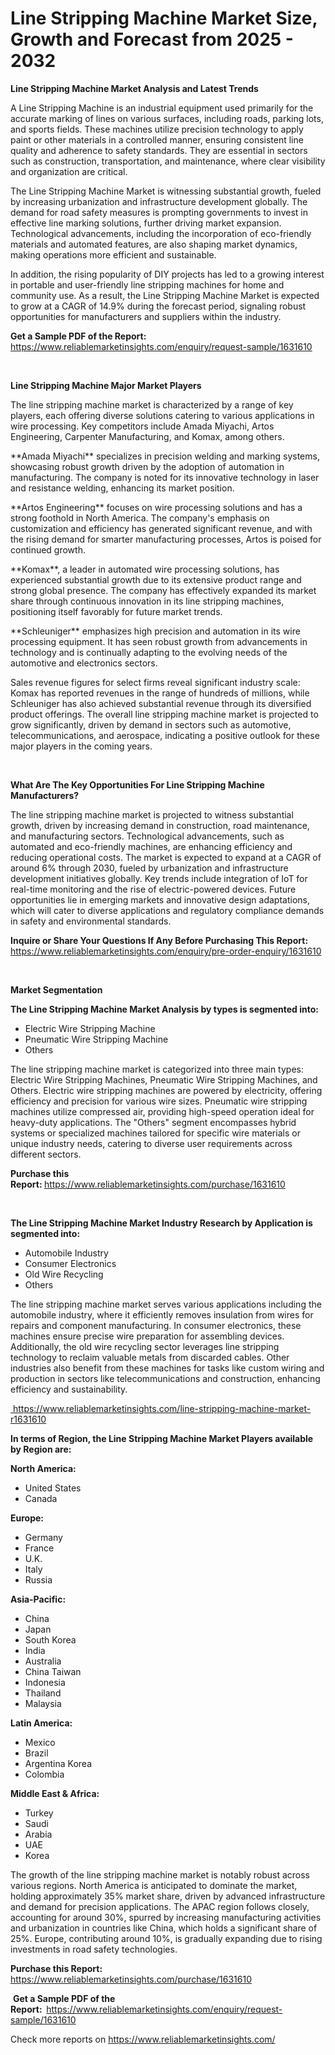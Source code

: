 <p><h1>Line Stripping Machine Market Size, Growth and Forecast from 2025 - 2032</h1></p><p><strong>Line Stripping Machine Market Analysis and Latest Trends</strong></p>
<p><p>A Line Stripping Machine is an industrial equipment used primarily for the accurate marking of lines on various surfaces, including roads, parking lots, and sports fields. These machines utilize precision technology to apply paint or other materials in a controlled manner, ensuring consistent line quality and adherence to safety standards. They are essential in sectors such as construction, transportation, and maintenance, where clear visibility and organization are critical.</p><p>The Line Stripping Machine Market is witnessing substantial growth, fueled by increasing urbanization and infrastructure development globally. The demand for road safety measures is prompting governments to invest in effective line marking solutions, further driving market expansion. Technological advancements, including the incorporation of eco-friendly materials and automated features, are also shaping market dynamics, making operations more efficient and sustainable.</p><p>In addition, the rising popularity of DIY projects has led to a growing interest in portable and user-friendly line stripping machines for home and community use. As a result, the Line Stripping Machine Market is expected to grow at a CAGR of 14.9% during the forecast period, signaling robust opportunities for manufacturers and suppliers within the industry.</p></p>
<p><strong>Get a Sample PDF of the Report:&nbsp;</strong> <a href="https://www.reliablemarketinsights.com/enquiry/request-sample/1631610?utm_campaign=2888&utm_medium=2&utm_source=Github&utm_content=ia&utm_term=10042025&utm_id=line-stripping-machine">https://www.reliablemarketinsights.com/enquiry/request-sample/1631610</a></p>
<p>&nbsp;</p>
<p><strong>Line Stripping Machine Major Market Players</strong></p>
<p><p>The line stripping machine market is characterized by a range of key players, each offering diverse solutions catering to various applications in wire processing. Key competitors include Amada Miyachi, Artos Engineering, Carpenter Manufacturing, and Komax, among others.</p><p>**Amada Miyachi** specializes in precision welding and marking systems, showcasing robust growth driven by the adoption of automation in manufacturing. The company is noted for its innovative technology in laser and resistance welding, enhancing its market position.</p><p>**Artos Engineering** focuses on wire processing solutions and has a strong foothold in North America. The company's emphasis on customization and efficiency has generated significant revenue, and with the rising demand for smarter manufacturing processes, Artos is poised for continued growth.</p><p>**Komax**, a leader in automated wire processing solutions, has experienced substantial growth due to its extensive product range and strong global presence. The company has effectively expanded its market share through continuous innovation in its line stripping machines, positioning itself favorably for future market trends.</p><p>**Schleuniger** emphasizes high precision and automation in its wire processing equipment. It has seen robust growth from advancements in technology and is continually adapting to the evolving needs of the automotive and electronics sectors.</p><p>Sales revenue figures for select firms reveal significant industry scale: Komax has reported revenues in the range of hundreds of millions, while Schleuniger has also achieved substantial revenue through its diversified product offerings. The overall line stripping machine market is projected to grow significantly, driven by demand in sectors such as automotive, telecommunications, and aerospace, indicating a positive outlook for these major players in the coming years.</p></p>
<p>&nbsp;</p>
<p><strong>What Are The Key Opportunities For Line Stripping Machine Manufacturers?</strong></p>
<p><p>The line stripping machine market is projected to witness substantial growth, driven by increasing demand in construction, road maintenance, and manufacturing sectors. Technological advancements, such as automated and eco-friendly machines, are enhancing efficiency and reducing operational costs. The market is expected to expand at a CAGR of around 6% through 2030, fueled by urbanization and infrastructure development initiatives globally. Key trends include integration of IoT for real-time monitoring and the rise of electric-powered devices. Future opportunities lie in emerging markets and innovative design adaptations, which will cater to diverse applications and regulatory compliance demands in safety and environmental standards.</p></p>
<p><strong>Inquire or Share Your Questions If Any Before Purchasing This Report:</strong> <a href="https://www.reliablemarketinsights.com/enquiry/pre-order-enquiry/1631610?utm_campaign=2888&utm_medium=2&utm_source=Github&utm_content=ia&utm_term=10042025&utm_id=line-stripping-machine">https://www.reliablemarketinsights.com/enquiry/pre-order-enquiry/1631610</a></p>
<p>&nbsp;</p>
<p><strong>Market Segmentation</strong></p>
<p><strong>The Line Stripping Machine Market Analysis by types is segmented into:</strong></p>
<p><ul><li>Electric Wire Stripping Machine</li><li>Pneumatic Wire Stripping Machine</li><li>Others</li></ul></p>
<p><p>The line stripping machine market is categorized into three main types: Electric Wire Stripping Machines, Pneumatic Wire Stripping Machines, and Others. Electric wire stripping machines are powered by electricity, offering efficiency and precision for various wire sizes. Pneumatic wire stripping machines utilize compressed air, providing high-speed operation ideal for heavy-duty applications. The "Others" segment encompasses hybrid systems or specialized machines tailored for specific wire materials or unique industry needs, catering to diverse user requirements across different sectors.</p></p>
<p><strong>Purchase this Report:&nbsp;</strong><a href="https://www.reliablemarketinsights.com/purchase/1631610?utm_campaign=2888&utm_medium=2&utm_source=Github&utm_content=ia&utm_term=10042025&utm_id=line-stripping-machine">https://www.reliablemarketinsights.com/purchase/1631610</a></p>
<p>&nbsp;</p>
<p><strong>The Line Stripping Machine Market Industry Research by Application is segmented into:</strong></p>
<p><ul><li>Automobile Industry</li><li>Consumer Electronics</li><li>Old Wire Recycling</li><li>Others</li></ul></p>
<p><p>The line stripping machine market serves various applications including the automobile industry, where it efficiently removes insulation from wires for repairs and component manufacturing. In consumer electronics, these machines ensure precise wire preparation for assembling devices. Additionally, the old wire recycling sector leverages line stripping technology to reclaim valuable metals from discarded cables. Other industries also benefit from these machines for tasks like custom wiring and production in sectors like telecommunications and construction, enhancing efficiency and sustainability.</p></p>
<p><a href="https://www.reliablemarketinsights.com/line-stripping-machine-market-r1631610?utm_campaign=2888&utm_medium=2&utm_source=Github&utm_content=ia&utm_term=10042025&utm_id=line-stripping-machine">&nbsp;https://www.reliablemarketinsights.com/line-stripping-machine-market-r1631610</a></p>
<p><strong>In terms of Region, the Line Stripping Machine Market Players available by Region are:</strong></p>
<p>
    <p> <strong> North America: </strong>
        <ul>
            <li>United States</li>
            <li>Canada</li>
        </ul>
        </p> 
    <p> <strong> Europe: </strong>
        <ul>
            <li>Germany</li>
            <li>France</li>
            <li>U.K.</li>
            <li>Italy</li>
            <li>Russia</li>
        </ul>
        </p> 
    <p> <strong> Asia-Pacific: </strong>
        <ul>
            <li>China</li>
            <li>Japan</li>
            <li>South Korea</li>
            <li>India</li>
            <li>Australia</li>
            <li>China Taiwan</li>
            <li>Indonesia</li>
            <li>Thailand</li>
            <li>Malaysia</li>
        </ul>
        </p> 
    <p> <strong> Latin America: </strong>
        <ul>
            <li>Mexico</li>
            <li>Brazil</li>
            <li>Argentina Korea</li>
            <li>Colombia</li>
        </ul>
        </p> 
    <p> <strong> Middle East & Africa: </strong>
        <ul>
            <li>Turkey</li>
            <li>Saudi</li>
            <li>Arabia</li>
            <li>UAE</li>
            <li>Korea</li>
        </ul>
    </p>
    </p>
<p><p>The growth of the line stripping machine market is notably robust across various regions. North America is anticipated to dominate the market, holding approximately 35% market share, driven by advanced infrastructure and demand for precision applications. The APAC region follows closely, accounting for around 30%, spurred by increasing manufacturing activities and urbanization in countries like China, which holds a significant share of 25%. Europe, contributing around 10%, is gradually expanding due to rising investments in road safety technologies.</p></p>
<p><strong>Purchase this Report: </strong><a href="https://www.reliablemarketinsights.com/purchase/1631610?utm_campaign=2888&utm_medium=2&utm_source=Github&utm_content=ia&utm_term=10042025&utm_id=line-stripping-machine">https://www.reliablemarketinsights.com/purchase/1631610</a></p>
<p>&nbsp;<strong>Get a Sample PDF of the Report:&nbsp;&nbsp;</strong><a href="https://www.reliablemarketinsights.com/enquiry/request-sample/1631610?utm_campaign=2888&utm_medium=2&utm_source=Github&utm_content=ia&utm_term=10042025&utm_id=line-stripping-machine">https://www.reliablemarketinsights.com/enquiry/request-sample/1631610</a></p>
<p><strong></strong></p>
<p>Check more reports on <a href="https://www.reliablemarketinsights.com/?utm_campaign=2888&utm_medium=2&utm_source=Github&utm_content=ia&utm_term=10042025&utm_id=line-stripping-machine">https://www.reliablemarketinsights.com/</a></p>